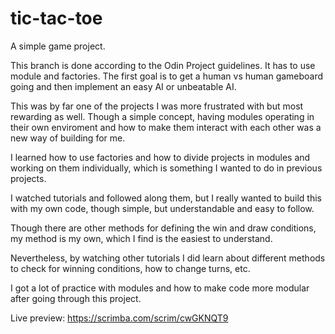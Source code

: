 # tic-tac-toe
A simple game project.

This branch is done according to the Odin Project guidelines. It has to use module and factories. 
The first goal is to get a human vs human gameboard going and then implement an easy AI or unbeatable AI.

This was by far one of the projects I was more frustrated with but most rewarding as well. Though a simple concept, having modules operating in their own enviroment and how to make them interact with each other was a new way of building for me. 

I learned how to use factories and how to divide projects in modules and working on them individually, which is something I wanted to do in previous projects.

I watched tutorials and followed along them, but I really wanted to build this with my own code, though simple, but understandable and easy to follow.

Though there are other methods for defining the win and draw conditions, my method is my own, which I find is the easiest to understand.

Nevertheless, by watching other tutorials I did learn about different methods to check for winning conditions, how to change turns, etc.

I got a lot of practice with modules and how to make code more modular after going through this project.

Live preview: https://scrimba.com/scrim/cwGKNQT9
